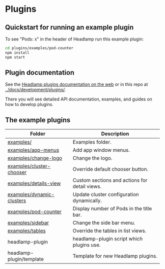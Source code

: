 # Plugins

## Quickstart for running an example plugin

To see "Pods: x" in the header of Headlamp run this example plugin:

```bash
cd plugins/examples/pod-counter
npm install
npm start
```

## Plugin documentation

See the [Headlamp plugins documentation on the web](
https://headlamp.dev/docs/latest/development/plugins/) 
or in this repo at 
[../docs/development/plugins/](../docs/development/plugins/).

There you will see detailed API documentation, examples, and guides on how to develop plugins.


## The example plugins

Folder                                         | Description
------                                         | -----------
[examples/](examples)                          | Examples folder.
[examples/app-menus](examples/app-menus)       | Add app window menus.
[examples/change-logo](examples/change-logo)   | Change the logo.
[examples/cluster-chooser](examples/cluster-chooser)   | Override default chooser button.
[examples/details-view](examples/details-view)         | Custom sections and actions for detail views.
[examples/dynamic-clusters](examples/dynamic-clusters) | Update cluster configuration dynamically.
[examples/pod-counter](examples/pod-counter)   | Display number of Pods in the title bar.
[examples/sidebar](examples/sidebar)           | Change the side bar menu.
[examples/tables](examples/tables)             | Override the tables in list views.
headlamp-plugin               | headlamp-plugin script which plugins use.
headlamp-plugin/template      | Template for new Headlamp plugins.
